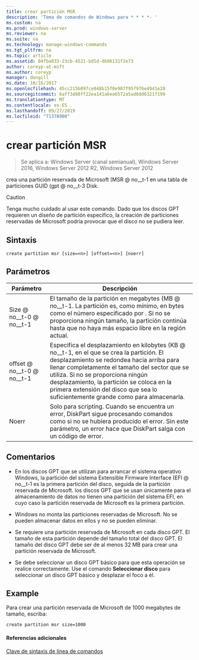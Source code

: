 ```yaml
---
title: crear partición MSR
description: 'Tema de comandos de Windows para * * * *- '
ms.custom: na
ms.prod: windows-server
ms.reviewer: na
ms.suite: na
ms.technology: manage-windows-commands
ms.tgt_pltfrm: na
ms.topic: article
ms.assetid: 04fba033-23cb-4521-bd5d-db96131f2e73
author: coreyp-at-msft
ms.author: coreyp
manager: dongill
ms.date: 10/16/2017
ms.openlocfilehash: 45cc215b097ce048b15f0e907f95f976e4941e28
ms.sourcegitcommit: 6aff3d88ff22ea141a6ea6572a5ad8dd6321f199
ms.translationtype: MT
ms.contentlocale: es-ES
ms.lasthandoff: 09/27/2019
ms.locfileid: "71378900"
---
```

# <a name="create-partition-msr"></a>crear partición MSR

>Se aplica a: Windows Server (canal semianual), Windows Server 2016, Windows Server 2012 R2, Windows Server 2012

crea una partición reservada de Microsoft \(MSR @ no__t-1 en una tabla de particiones GUID \(gpt @ no__t-3 Disk.  
  
> [!CAUTION]  
> Tenga mucho cuidado al usar este comando. Dado que los discos GPT requieren un diseño de partición específico, la creación de particiones reservadas de Microsoft podría provocar que el disco no se pudiera leer.  
  
  
  
## <a name="syntax"></a>Sintaxis  
  
```  
create partition msr [size=<n>] [offset=<n>] [noerr]  
```  
  
## <a name="parameters"></a>Parámetros  
  
|  Parámetro  |                                                                                                                         Descripción                                                                                                                         |
|-------------|-------------------------------------------------------------------------------------------------------------------------------------------------------------------------------------------------------------------------------------------------------------|
|  Size @ no__t-0 @ no__t-1  |               El tamaño de la partición en megabytes \(MB @ no__t-1. La partición es, como mínimo, en bytes como el número especificado por <n>. Si no se proporciona ningún tamaño, la partición continúa hasta que no haya más espacio libre en la región actual.               |
| offset @ no__t-0 @ no__t-1 | Especifica el desplazamiento en kilobytes \(KB @ no__t-1, en el que se crea la partición. El desplazamiento se redondea hacia arriba para llenar completamente el tamaño del sector que se utiliza. Si no se proporciona ningún desplazamiento, la partición se coloca en la primera extensión del disco que sea lo suficientemente grande como para almacenarla. |
|    Noerr    |                            Solo para scripting. Cuando se encuentra un error, DiskPart sigue procesando comandos como si no se hubiera producido el error. Sin este parámetro, un error hace que DiskPart salga con un código de error.                             |
  
## <a name="remarks"></a>Comentarios  
  
-   En los discos GPT que se utilizan para arrancar el sistema operativo Windows, la partición del sistema Extensible Firmware Interface \(EFI @ no__t-1 es la primera partición del disco, seguida de la partición reservada de Microsoft. los discos GPT que se usan únicamente para el almacenamiento de datos no tienen una partición del sistema EFI, en cuyo caso la partición reservada de Microsoft es la primera partición.  
  
-   Windows no monta las particiones reservadas de Microsoft. No se pueden almacenar datos en ellos y no se pueden eliminar.  
  
-   Se requiere una partición reservada de Microsoft en cada disco GPT. El tamaño de esta partición depende del tamaño total del disco GPT. El tamaño del disco GPT debe ser de al menos 32 MB para crear una partición reservada de Microsoft.  
  
-   Se debe seleccionar un disco GPT básico para que esta operación se realice correctamente. Use el comando **Seleccionar disco** para seleccionar un disco GPT básico y desplazar el foco a él.  
  
## <a name="BKMK_examples"></a>Example  
Para crear una partición reservada de Microsoft de 1000 megabytes de tamaño, escriba:  
  
```  
create partition msr size=1000  
```  
  
#### <a name="additional-references"></a>Referencias adicionales  
[Clave de sintaxis de línea de comandos](command-line-syntax-key.md)  
  

  

